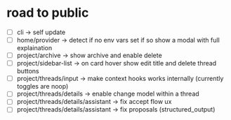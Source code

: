 # road to public

- [ ] cli -> self update
- [ ] home/provider -> detect if no env vars set if so show a modal with full explaination
- [ ] project/archive -> show archive and enable delete
- [ ] project/sidebar-list -> on card hover show edit title and delete thread buttons
- [ ] project/threads/input -> make context hooks works internally (currently toggles are noop)
- [ ] project/threads/details -> enable change model within a thread
- [ ] project/threads/details/assistant -> fix accept flow ux
- [ ] project/threads/details/assistant -> fix proposals (structured_output)
